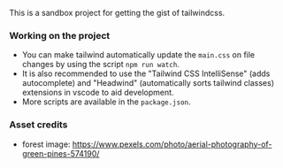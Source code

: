 This is a sandbox project for getting the gist of tailwindcss.

### Working on the project
- You can make tailwind automatically update the `main.css` on file changes by using the script `npm run watch`. 
- It is also recommended to use the "Tailwind CSS IntelliSense" (adds autocomplete) and "Headwind" (automatically sorts tailwind classes) extensions in vscode to aid development.
- More scripts are available in the `package.json`.

### Asset credits
- forest image: https://www.pexels.com/photo/aerial-photography-of-green-pines-574190/